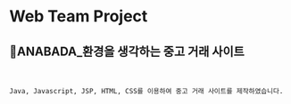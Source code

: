 # Web Team Project

## 🌱ANABADA_환경을 생각하는 중고 거래 사이트
<br>

```
Java, Javascript, JSP, HTML, CSS를 이용하여 중고 거래 사이트를 제작하였습니다.
```
